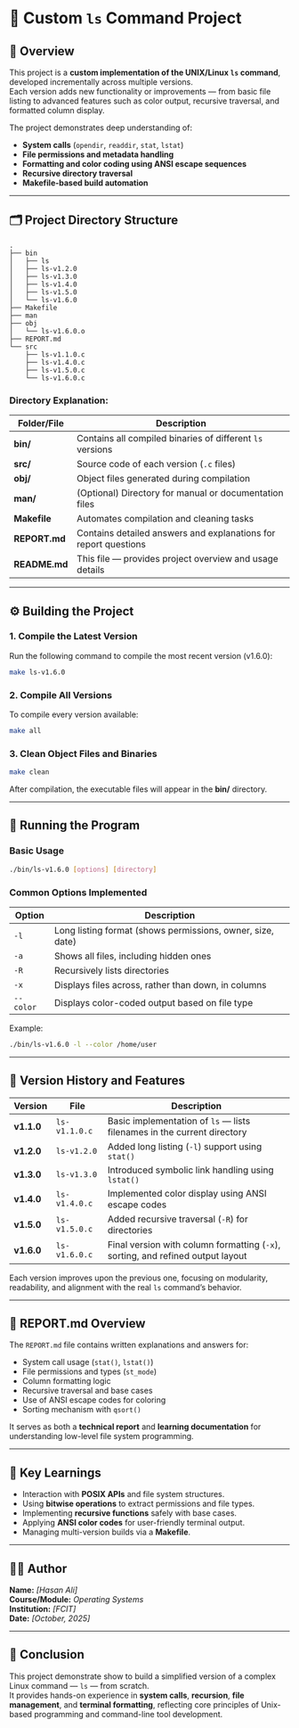 # 🧾 Custom `ls` Command Project

## 📘 Overview
This project is a **custom implementation of the UNIX/Linux `ls` command**, developed incrementally across multiple versions.  
Each version adds new functionality or improvements — from basic file listing to advanced features such as color output, recursive traversal, and formatted column display.

The project demonstrates deep understanding of:
- **System calls** (`opendir`, `readdir`, `stat`, `lstat`)
- **File permissions and metadata handling**
- **Formatting and color coding using ANSI escape sequences**
- **Recursive directory traversal**
- **Makefile-based build automation**

---

## 🗂️ Project Directory Structure

```
.
├── bin
│   ├── ls
│   ├── ls-v1.2.0
│   ├── ls-v1.3.0
│   ├── ls-v1.4.0
│   ├── ls-v1.5.0
│   └── ls-v1.6.0
├── Makefile
├── man
├── obj
│   └── ls-v1.6.0.o
├── REPORT.md
└── src
    ├── ls-v1.1.0.c
    ├── ls-v1.4.0.c
    ├── ls-v1.5.0.c
    └── ls-v1.6.0.c
```

### Directory Explanation:
| Folder/File | Description |
|--------------|--------------|
| **bin/** | Contains all compiled binaries of different `ls` versions |
| **src/** | Source code of each version (`.c` files) |
| **obj/** | Object files generated during compilation |
| **man/** | (Optional) Directory for manual or documentation files |
| **Makefile** | Automates compilation and cleaning tasks |
| **REPORT.md** | Contains detailed answers and explanations for report questions |
| **README.md** | This file — provides project overview and usage details |

---

## ⚙️ Building the Project

### 1. Compile the Latest Version
Run the following command to compile the most recent version (v1.6.0):
```bash
make ls-v1.6.0
```

### 2. Compile All Versions
To compile every version available:
```bash
make all
```

### 3. Clean Object Files and Binaries
```bash
make clean
```

After compilation, the executable files will appear in the **bin/** directory.

---

## 🚀 Running the Program

### Basic Usage
```bash
./bin/ls-v1.6.0 [options] [directory]
```

### Common Options Implemented
| Option | Description |
|---------|--------------|
| `-l` | Long listing format (shows permissions, owner, size, date) |
| `-a` | Shows all files, including hidden ones |
| `-R` | Recursively lists directories |
| `-x` | Displays files across, rather than down, in columns |
| `--color` | Displays color-coded output based on file type |

Example:
```bash
./bin/ls-v1.6.0 -l --color /home/user
```

---

## 🧩 Version History and Features

| Version | File | Description |
|----------|------|-------------|
| **v1.1.0** | `ls-v1.1.0.c` | Basic implementation of `ls` — lists filenames in the current directory |
| **v1.2.0** | `ls-v1.2.0` | Added long listing (`-l`) support using `stat()` |
| **v1.3.0** | `ls-v1.3.0` | Introduced symbolic link handling using `lstat()` |
| **v1.4.0** | `ls-v1.4.0.c` | Implemented color display using ANSI escape codes |
| **v1.5.0** | `ls-v1.5.0.c` | Added recursive traversal (`-R`) for directories |
| **v1.6.0** | `ls-v1.6.0.c` | Final version with column formatting (`-x`), sorting, and refined output layout |

Each version improves upon the previous one, focusing on modularity, readability, and alignment with the real `ls` command’s behavior.

---

## 📄 REPORT.md Overview

The `REPORT.md` file contains written explanations and answers for:
- System call usage (`stat()`, `lstat()`)
- File permissions and types (`st_mode`)
- Column formatting logic
- Recursive traversal and base cases
- Use of ANSI escape codes for coloring
- Sorting mechanism with `qsort()`

It serves as both a **technical report** and **learning documentation** for understanding low-level file system programming.

---

## 🧠 Key Learnings
- Interaction with **POSIX APIs** and file system structures.
- Using **bitwise operations** to extract permissions and file types.
- Implementing **recursive functions** safely with base cases.
- Applying **ANSI color codes** for user-friendly terminal output.
- Managing multi-version builds via a **Makefile**.

---

## 👨‍💻 Author
**Name:** *[Hasan Ali]*  
**Course/Module:** *Operating Systems*  
**Institution:** *[FCIT]*  
**Date:** *[October, 2025]*

---

## 🏁 Conclusion
This project demonstrate show to build a simplified version of a complex Linux command — `ls` — from scratch.  
It provides hands-on experience in **system calls**, **recursion**, **file management**, and **terminal formatting**, reflecting core principles of Unix-based programming and command-line tool development.

